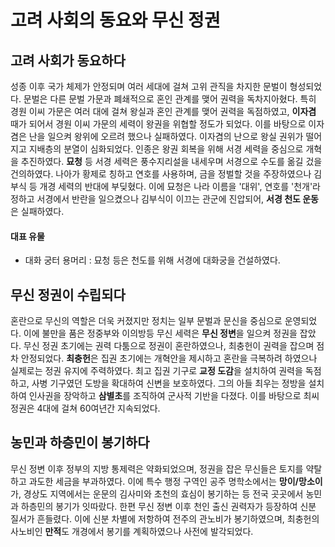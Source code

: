 # 고려 사회의 동요와 무신 정권

## 고려 사회가 동요하다
성종 이후 국가 체제가 안정되며 여러 세대에 걸쳐 고위 관직을 차지한 문벌이 형성되었다. 문벌은 다른 문벌 가문과 폐쇄적으로 혼인 관계를 맺어 권력을 독차지아혔다.
특히 경원 이씨 가문은 여러 대에 걸쳐 왕실과 혼인 관계를 맺어 권력을 독점하였고, **이자겸** 때가 되어서 경원 이씨 가문의 세력이 왕권을 위협할 정도가 되었다. 이를 바탕으로 이자겸은 난을 일으켜 왕위에 오르려 했으나 실패하였다.
이자겸의 난으로 왕실 권위가 떨어지고 지배층의 분열이 심화되었다. 인종은 왕권 회복을 위해 서경 세력을 중심으로 개혁을 추진하였다. **묘청** 등 서경 세력은 풍수지리설을 내세우며 서경으로 수도를 옮길 겄을 건의하였다. 나아가 황제로 칭하고 연호를 사용하며, 금을 정벌할 것을 주장하였으나 김부식 등 개경 세력의 반대에 부딪혔다. 이에 묘청은 나라 이름을 '대위', 연호를 '천개'라 정하고 서경에서 반란을 일으켰으나 김부식이 이끄는 관군에 진압되어, **서경 천도 운동**은 실패하였다.
#### 대표 유물
- 대화 궁터 용머리 : 묘청 등은 천도를 위해 서경에 대화궁을 건설하였다.

## 무신 정권이 수립되다
혼란으로 무신의 역할은 더욱 커졌지만 정치는 일부 문벌과 문신을 중심으로 운영되었다. 이에 불만을 품은 정중부와 이의방등 무신 세력은 **무신 정변**을 일으켜 정권을 잡았다.
무신 정권 초기에는 권력 다툼으로 정권이 혼란하였으나, 최충헌이 권력을 잡으며 점차 안정되었다. **최충헌**은 집권 초기에는 개혁안을 제시하고 혼란을 극복하려 하였으나 실제로는 정권 유지에 주력하였다. 최고 집권 기구로 **교정 도감**을 설치하여 권력을 독점하고, 사병 기구였던 도방을 확대하여 신변을 보호하였다. 그의 아들 최우는 정방을 설치하여 인사권을 장악하고 **삼별초**를 조직하여 군사적 기반을 다졌다. 이를 바탕으로 최씨 정권은 4대에 걸쳐 60여년간 지속되었다.

## 농민과 하층민이 봉기하다
무신 정변 이후 정부의 지방 통제력은 약화되었으며, 정권을 잡은 무신들은 토지를 약탈하고 과도한 세금을 부과하였다. 이에 특수 행정 구역인 공주 명학소에서는 **망이/망소이**가, 경상도 지역에서는 운문의 김사미와 초천의 효심이 봉기하는 등 전국 곳곳에서 농민과 하층민의 봉기가 잇따랐다. 한편 무신 정변 이후 천인 출신 권력자가 등장하여 신분 질서가 흔들렸다. 이에 신분 차별에 저항하여 전주의 관노비가 봉기하였으며, 최충헌의 사노비인 **만적**도 개경에서 봉기를 계획하였으나 사전에 발각되었다.
